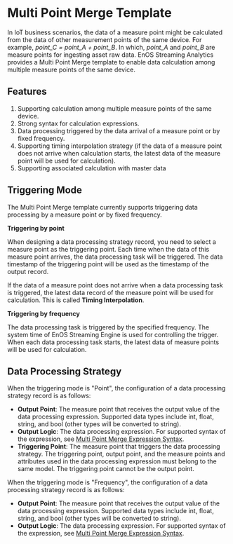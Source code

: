 # Multi Point Merge Template
In IoT business scenarios, the data of a measure point might be calculated from the data of other measurement points of the same device. For example, *point_C = point_A + point_B*. In which, *point_A* and *point_B* are measure points for ingesting asset raw data. EnOS Streaming Analytics provides a Multi Point Merge template to enable data calculation among multiple measure points of the same device. 

## Features
1. Supporting calculation among multiple measure points of the same device.
2. Strong syntax for calculation expressions.
3. Data processing triggered by the data arrival of a measure point or by fixed frequency.
4. Supporting timing interpolation strategy (if the data of a measure point does not arrive when calculation starts, the latest data of the measure point will be used for calculation).
5. Supporting associated calculation with master data 

<!--

## Data Sources

The data involved in the calculation must belong to the same device model. The variables in the calculation expression can be measure points and attributes of the model. When writing the data processing expression, you must use measure points and attributes that have been declared as data sources. The conditions for configuring data sources are as follows:

- Multiple models are supported
- Multiple measure points and attributes in a model are supported

-->

## Triggering Mode

The Multi Point Merge template currently supports triggering data processing by a measure point or by fixed frequency.

**Triggering by point**

When designing a data processing strategy record, you need to select a measure point as the triggering point. Each time when the data of this measure point arrives, the data processing task will be triggered. The data timestamp of the triggering point will be used as the timestamp of the output record.

If the data of a measure point does not arrive when a data processing task is triggered, the latest data record of the measure point will be used for calculation. This is called **Timing Interpolation**.   

**Triggering by frequency**

The data processing task is triggered by the specified frequency. The system time of EnOS Streaming Engine is used for controlling the trigger. When each data processing task starts, the latest data of measure points will be used for calculation.  

## Data Processing Strategy
When the triggering mode is "Point", the configuration of a data processing strategy record is as follows:

- **Output Point**: The measure point that receives the output value of the data processing expression. Supported data types include int, float, string, and bool (other types will be converted to string).
- **Output Logic**: The data processing expression. For supported syntax of the expression, see [Multi Point Merge Expression Syntax](../reference/statement_syntax).
- **Triggering Point**: The measure point that triggers the data processing strategy. The triggering point, output point, and the measure points and attributes used in the data processing expression must belong to the same model. The triggering point cannot be the output point.

When the triggering mode is "Frequency", the configuration of a data processing strategy record is as follows:

- **Output Point**: The measure point that receives the output value of the data processing expression. Supported data types include int, float, string, and bool (other types will be converted to string).
- **Output Logic**: The data processing expression. For supported syntax of the expression, see [Multi Point Merge Expression Syntax](../reference/statement_syntax).












